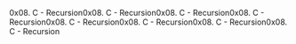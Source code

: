 0x08. C - Recursion0x08. C - Recursion0x08. C - Recursion0x08. C - Recursion0x08. C - Recursion0x08. C - Recursion0x08. C - Recursion0x08. C - Recursion
